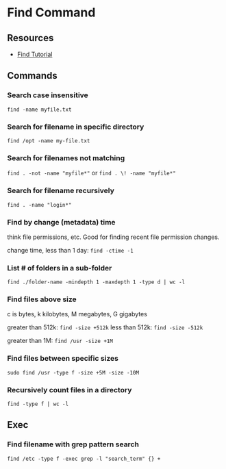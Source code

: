 # Find Command

## Resources

- [Find Tutorial](https://www.digitalocean.com/community/tutorials/how-to-use-find-and-locate-to-search-for-files-on-a-linux-vps)

## Commands

### Search case insensitive

`find -name myfile.txt`

### Search for filename in specific directory
`find /opt -name my-file.txt`

### Search for filenames not matching
`find . -not -name "myfile*"`
or `find . \! -name "myfile*"`

### Search for filename recursively

`find . -name "login*"`

### Find by change (metadata) time
think file permissions, etc. Good for finding recent file permission changes.

change time, less than 1 day: `find -ctime -1`

### List # of folders in a sub-folder

`find ./folder-name -mindepth 1 -maxdepth 1 -type d | wc -l`

### Find files above size
c is bytes, k kilobytes, M megabytes, G gigabytes

greater than 512k: `find -size +512k`
less than 512k: `find -size -512k`

greater than 1M: `find /usr -size +1M`

### Find files between specific sizes
`sudo find /usr -type f -size +5M -size -10M`

### Recursively count files in a directory

`find -type f | wc -l`

## Exec

### Find filename with grep pattern search
`find /etc -type f -exec grep -l "search_term" {} +`
